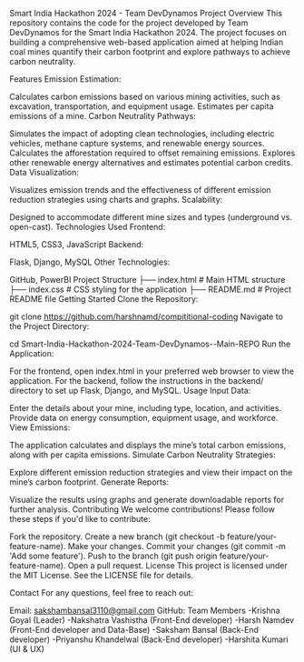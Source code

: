 Smart India Hackathon 2024 - Team DevDynamos
Project Overview
This repository contains the code for the project developed by Team DevDynamos for the Smart India Hackathon 2024. The project focuses on building a comprehensive web-based application aimed at helping Indian coal mines quantify their carbon footprint and explore pathways to achieve carbon neutrality.

Features
Emission Estimation:

Calculates carbon emissions based on various mining activities, such as excavation, transportation, and equipment usage.
Estimates per capita emissions of a mine.
Carbon Neutrality Pathways:

Simulates the impact of adopting clean technologies, including electric vehicles, methane capture systems, and renewable energy sources.
Calculates the afforestation required to offset remaining emissions.
Explores other renewable energy alternatives and estimates potential carbon credits.
Data Visualization:

Visualizes emission trends and the effectiveness of different emission reduction strategies using charts and graphs.
Scalability:

Designed to accommodate different mine sizes and types (underground vs. open-cast).
Technologies Used
Frontend:

HTML5, CSS3, JavaScript
Backend:

Flask, Django, MySQL
Other Technologies:

GitHub, PowerBI
Project Structure
├── index.html       # Main HTML structure
├── index.css        # CSS styling for the application
├── README.md        # Project README file
Getting Started
Clone the Repository:

git clone https://github.com/harshnamd/compititional-coding
Navigate to the Project Directory:

cd Smart-India-Hackathon-2024-Team-DevDynamos--Main-REPO
Run the Application:

For the frontend, open index.html in your preferred web browser to view the application.
For the backend, follow the instructions in the backend/ directory to set up Flask, Django, and MySQL.
Usage
Input Data:

Enter the details about your mine, including type, location, and activities.
Provide data on energy consumption, equipment usage, and workforce.
View Emissions:

The application calculates and displays the mine’s total carbon emissions, along with per capita emissions.
Simulate Carbon Neutrality Strategies:

Explore different emission reduction strategies and view their impact on the mine’s carbon footprint.
Generate Reports:

Visualize the results using graphs and generate downloadable reports for further analysis.
Contributing
We welcome contributions! Please follow these steps if you'd like to contribute:

Fork the repository.
Create a new branch (git checkout -b feature/your-feature-name).
Make your changes.
Commit your changes (git commit -m 'Add some feature').
Push to the branch (git push origin feature/your-feature-name).
Open a pull request.
License
This project is licensed under the MIT License. See the LICENSE file for details.

Contact
For any questions, feel free to reach out:

Email: sakshambansal3110@gmail.com
GitHub:
Team Members
-Krishna Goyal (Leader) -Nakshatra Vashistha (Front-End developer) -Harsh Namdev (Front-End developer and Data-Base) -Saksham Bansal (Back-End developer) -Priyanshu Khandelwal (Back-End developer) -Harshita Kumari (UI & UX)
